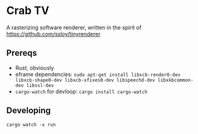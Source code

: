 # Crab TV

A rasterizing software renderer, written in the spirit of https://github.com/ssloy/tinyrenderer

## Prereqs

* Rust, obviously
* eframe dependencies: `sudo apt-get install libxcb-render0-dev libxcb-shape0-dev libxcb-xfixes0-dev libspeechd-dev libxkbcommon-dev libssl-dev`
* `cargo-watch` for devloop: `cargo install cargo-watch`

## Developing

```
cargo watch -x run
```
